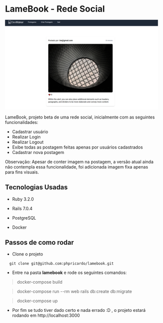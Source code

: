 # LameBook - Rede Social

![Alt text](print-examplo.png "Exemplo LameBook")

LameBook, projeto beta de uma rede social, inicialmente com as seguintes funcionalidades:

* Cadastrar usuário
* Realizar Login
* Realizar Logout
* Exibe todas as postagem feitas apenas por usuários cadastrados
* Cadastrar nova postagem

Observação: Apesar de conter imagem na postagem, a versão atual ainda não contempla essa funcionalidade, foi adicionada imagem fixa apenas para fins visuais.

## Tecnologias Usadas

* Ruby 3.2.0

* Rails 7.0.4

* PostgreSQL

* Docker

## Passos de como rodar

* Clone o projeto

```
  git clone git@github.com:phpricardo/lamebook.git
```
* Entre na pasta <strong>lamebook</strong> e rode os seguintes comandos:

> docker-compose build

> docker-compose run --rm web rails db:create db:migrate

> docker-compose up

* Por fim se tudo tiver dado certo e nada errado :D , o projeto estará rodando em http://localhost:3000
